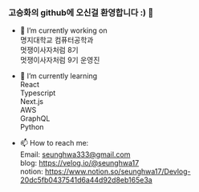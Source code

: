 ### 고승화의 github에 오신걸 환영합니다 :) 👋   

- 🔭 I’m currently working on    
명지대학교 컴퓨터공학과   
멋쟁이사자처럼 8기   
멋쟁이사자처럼 9기 운영진

- 🌱 I’m currently learning    
React   
Typescript   
Next.js   
AWS   
GraphQL   
Python   

- 📫 How to reach me:    
Email: seunghwa333@gmail.com   
blog: https://velog.io/@seunghwa17     
notion: https://www.notion.so/seunghwa17/Devlog-20dc5fb0437541d6a44d92d8eb165e3a



